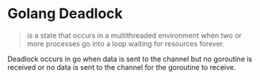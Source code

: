 # Golang Deadlock
> is a state that occurs in a multithreaded environment when two or more processes go into a loop waiting for resources forever.

Deadlock occurs in go when data is sent to the channel but no goroutine is received or no data is sent to the channel for the goroutine to receive.